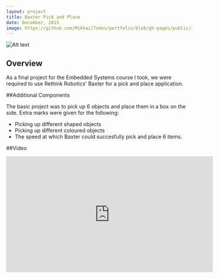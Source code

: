 ```yaml
---
layout: project
title: Baxter Pick and Place
date: December, 2015
image: https://github.com/MikhailTodes/portfolio/blob/gh-pages/public/images/baxter_final_pose.png?raw=true
---
```

![Alt text](https://github.com/MikhailTodes/portfolio/blob/gh-pages/public/images/giphy.gif?raw=true "Title")

## Overview
As a final project for the Embedded Systems course I took, we were required to use Rethink Robotics' Baxter for a pick and place application.

##Additional Components

The basic project was to pick up 6 objects and place them in a box on the side. Extra marks were given for the following:

* Picking up different shaped objects
* Picking up different coloured objects
* The speed at which Baxter could succesfully pick and place 6 items.

##Video
<iframe width="560" height="315" src="https://www.youtube.com/embed/Uo60e5Leo50" frameborder="0" allowfullscreen></iframe>
